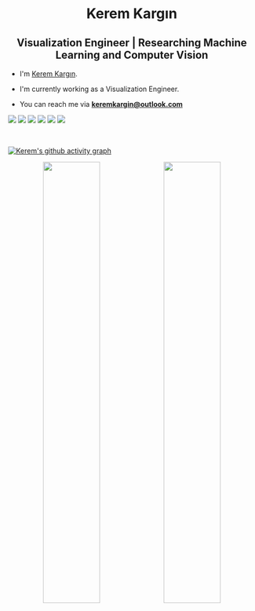 <h1 align="center"> Kerem Kargın </h1>

<h2 align="center">Visualization Engineer | Researching Machine Learning and Computer Vision</h2>

- I'm [Kerem Kargın](https://www.linkedin.com/in/keremkargin).

- I'm currently working as a Visualization Engineer.

- You can reach me via **keremkargin@outlook.com**


[![](https://img.shields.io/badge/linkedin-%230077B5.svg?&style=for-the-badge&logo=linkedin&logoColor=white)](https://www.linkedin.com/in/keremkargin)
[![](https://img.shields.io/badge/medium-%2312100E.svg?&style=for-the-badge&logo=medium&logoColor=white)](https://keremkargin.medium.com)
[![](https://img.shields.io/badge/Kaggle-%2312100E.svg?&style=for-the-badge&logo=kaggle&logoColor=white)](https://www.kaggle.com/keremkargn)
[![](https://img.shields.io/badge/twitter-%231DA1F2.svg?&style=for-the-badge&logo=twitter&logoColor=white)](https://twitter.com/keremkargin_)
[![](https://img.shields.io/badge/instagram-%23E4405F.svg?&style=for-the-badge&logo=instagram&logoColor=white)](https://www.instagram.com/keremkargin0) 
[![](https://img.shields.io/badge/Spotify-1ED760?&style=for-the-badge&logo=spotify&logoColor=white)](https://open.spotify.com/user/7pzz5ih249aikab4uw0vm7bvz?si=d3f21181e4154cb5)


<br/>  

 [![Kerem's github activity graph](https://activity-graph.herokuapp.com/graph?username=keremkargin0&theme=react-dark)](https://git.io/keremkargin0)
<p align="center">
	
  <img width="48%" src="https://github-readme-stats.vercel.app/api?username=keremkargin0&show_icons=true&theme=tokyonight" />
  <img width="48%" src="https://github-readme-streak-stats.herokuapp.com/?user=keremkargin0&theme=tokyonight" />
</p>
